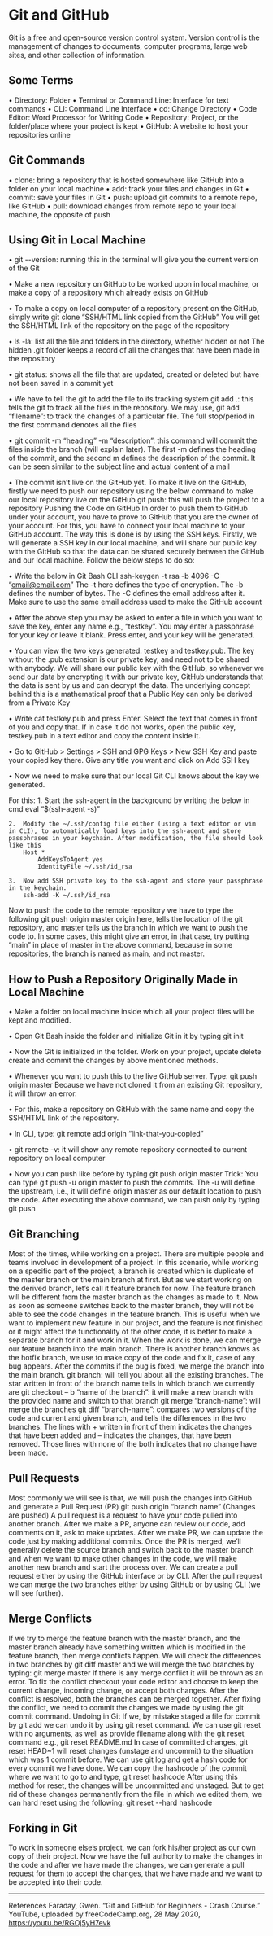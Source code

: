 # Git and GitHub

Git is a free and open-source version control system.
Version control is the management of changes to documents, computer programs, large web sites, and other collection of information.

## Some Terms
  •	Directory: Folder
  •	Terminal or Command Line: Interface for text commands
  •	CLI: Command Line Interface
  •	cd: Change Directory
  •	Code Editor: Word Processor for Writing Code
  •	Repository: Project, or the folder/place where your project is kept
  •	GitHub: A website to host your repositories online

## Git Commands
  •	clone: bring a repository that is hosted somewhere like GitHub into a folder on your local machine
  •	add: track your files and changes in Git
  •	commit: save your files in Git
  •	push: upload git commits to a remote repo, like GitHub
  •	pull: download changes from remote repo to your local machine, the opposite of push

## Using Git in Local Machine
  •	git --version: running this in the terminal will give you the current version of the Git

  •	Make a new repository on GitHub to be worked upon in local machine, or make a copy of a repository which already exists on GitHub

  •	To make a copy on local computer of a repository present on the GitHub, simply write 
    git clone “SSH/HTML link copied from the GitHub”
    You will get the SSH/HTML link of the repository on the page of the repository

  •	ls -la: list all the file and folders in the directory, whether hidden or not
    The hidden .git folder keeps a record of all the changes that have been made in the repository

  •	git status: shows all the file that are updated, created or deleted but have not been saved in a commit yet

  •	We have to tell the git to add the file to its tracking system
    git add .: this tells the git to track all the files in the repository. We may use,
    git add “filename”: to track the changes of a particular file. The full stop/period in the first command denotes all the files

  •	git commit -m “heading” -m “description”: this command will commit the files inside the branch (will explain later). The first -m defines the heading of the commit, and the second m defines the description of the commit. It can be seen similar to the subject line and actual content of a mail

  •	The commit isn’t live on the GitHub yet. To make it live on the GitHub, firstly we need to push our repository using the below command to make our local repository live on the GitHub
    git push: this will push the project to a repository
    Pushing the Code on GitHub
    In order to push them to GitHub under your account, you have to prove to GitHub that you are the owner of your account. For this, you have to connect your local machine to your GitHub account. 
    The way this is done is by using the SSH keys. Firstly, we will generate a SSH key in our local machine, and will share our public key with the GitHub so that the data can be shared securely between the GitHub and our local machine.
    Follow the below steps to do so:

  •	Write the below in Git Bash CLI
    ssh-keygen -t rsa -b 4096 -C “email@email.com”
    The -t here defines the type of encryption. The -b defines the number of bytes. The -C defines the email address after it. Make sure to use the same email address used to make the GitHub account

  •	After the above step you may be asked to enter a file in which you want to save the key, enter any name e.g., “testkey”. You may enter a passphrase for your key or leave it blank. Press enter, and your key will be generated.

  •	You can view the two keys generated. testkey and testkey.pub. The key without the .pub extension is our private key, and need not to be shared with anybody. We will share our public key with the GitHub, so whenever we send our data by encrypting it with our private key, GitHub understands that the data is sent by us and can decrypt the data. The underlying concept behind this is a mathematical proof that a Public Key can only be derived from a Private Key

  •	Write cat testkey.pub and press Enter. Select the text that comes in front of you and copy that. If in case it do not works, open the public key, testkey.pub in a text editor and copy the content inside it.

  •	Go to GitHub > Settings > SSH and GPG Keys > New SSH Key and paste your copied key there. Give any title you want and click on Add SSH key

  •	Now we need to make sure that our local Git CLI knows about the key we generated.

  For this:
    1.	Start the ssh-agent in the background by writing the below in cmd
        eval “$(ssh-agent -s)”

    2.	Modify the ~/.ssh/config file either (using a text editor or vim in CLI), to automatically load keys into the ssh-agent and store passphrases in your keychain. After modification, the file should look like this
        Host *
	        AddKeysToAgent yes
	        IdentityFile ~/.ssh/id_rsa

    3.	Now add SSH private key to the ssh-agent and store your passphrase in the keychain.
        ssh-add -K ~/.ssh/id_rsa

  Now to push the code to the remote repository we have to type the following
  git push origin master
  origin here, tells the location of the git repository, and master tells us the branch in which we want to push the code to. In some cases, this might give an error, in that case, try putting “main” in place of master in the above command, because in some repositories, the branch is named as main, and not master.

## How to Push a Repository Originally Made in Local Machine
  •	Make a folder on local machine inside which all your project files will be kept and modified.

  •	Open Git Bash inside the folder and initialize Git in it by typing 
    git init

  •	Now the Git is initialized in the folder. Work on your project, update delete create and commit the changes by above mentioned methods.

  •	Whenever you want to push this to the live GitHub server. Type:
    git push origin master
    Because we have not cloned it from an existing Git repository, it will throw an error. 

  •	For this, make a repository on GitHub with the same name and copy the SSH/HTML link of the repository.

  •	In CLI, type:
    git remote add origin “link-that-you-copied”

  •	git remote -v: it will show any remote repository connected to current repository on local computer

  •	Now you can push like before by typing git push origin master
    Trick: You can type git push -u origin master to push the commits. The -u will define the upstream, i.e., it will define origin master as our default location to push the code. After executing the above command, we can push only by typing git push

## Git Branching
  Most of the times, while working on a project. There are multiple people and teams involved in development of a project. In this scenario, while working on a specific part of the project, a branch is created which is duplicate of the master branch or the main branch at first. But as we start working on the derived branch, let’s call it feature branch for now. The feature branch will be different from the master branch as the changes as made to it. 
  Now as soon as someone switches back to the master branch, they will not be able to see the code changes in the feature branch.
  This is useful when we want to implement new feature in our project, and the feature is not finished or it might affect the functionality of the other code, it is better to make a separate branch for it and work in it. When the work is done, we can merge our feature branch into the main branch.
  There is another branch knows as the hotfix branch, we use to make copy of the code and fix it, case of any bug appears. After the commits if the bug is fixed, we merge the branch into the main branch.
  git branch: will tell you about all the existing branches. The star written in front of the branch name tells in which branch we currently are
  git checkout – b “name of the branch”: it will make a new branch with the provided name and switch to that branch
  git merge “branch-name”: will merge the branches
  git diff “branch-name”: compares two versions of the code and current and given branch, and tells the differences in the two branches. The lines with + written in front of them indicates the changes that have been added and – indicates the changes, that have been removed. Those lines with none of the both indicates that no change have been made.

## Pull Requests
  Most commonly we will see is that, we will push the changes into GitHub and generate a Pull Request (PR)
  git push origin “branch name” (Changes are pushed)
  A pull request is a request to have your code pulled into another branch. After we make a PR, anyone can review our code, add comments on it, ask to make updates. After we make PR, we can update the code just by making additional commits. Once the PR is merged, we’ll generally delete the source branch and switch back to the master branch and when we want to make other changes in the code, we will make another new branch and start the process over.
  We can create a pull request either by using the GitHub interface or by CLI. After the pull request we can merge the two branches either by using GitHub or by using CLI (we will see further).
  
## Merge Conflicts
  If we try to merge the feature branch with the master branch, and the master branch already have something written which is modified in the feature branch, then merge conflicts happen.
  We will check the differences in two branches by git diff master and we will merge the two branches by typing:
  git merge master
  If there is any merge conflict it will be thrown as an error. To fix the conflict checkout your code editor and choose to keep the current change, incoming change, or accept both changes. After the conflict is resolved, both the branches can be merged together.
  After fixing the conflict, we need to commit the changes we made by using the git commit command.
  Undoing in Git
  If we, by mistake staged a file for commit by git add we can undo it by using git reset command.
  We can use git reset with no arguments, as well as provide filename along with the git reset command e.g., git reset README.md
  In case of committed changes, git reset HEAD~1 will reset changes (unstage and uncommit) to the situation which was 1 commit before.
  We can use git log and get a hash code for every commit we have done. We can copy the hashcode of the commit where we want to go to and type, git reset hashcode
  After using this method for reset, the changes will be uncommitted and unstaged. But to get rid of these changes permanently from the file in which we edited them, we can hard reset using the following:
  git reset --hard hashcode

## Forking in Git
  To work in someone else’s project, we can fork his/her project as our own copy of their project. Now we have the full authority to make the changes in the code and after we have made the changes, we can generate a pull request for them to accept the changes, that we have made and we want to be accepted into their code.

 
-----------------------------------------------------------------------------------------------------------------
References
Faraday, Gwen. “Git and GitHub for Beginners - Crash Course.” YouTube, uploaded by freeCodeCamp.org, 28 May 2020, https://youtu.be/RGOj5yH7evk
